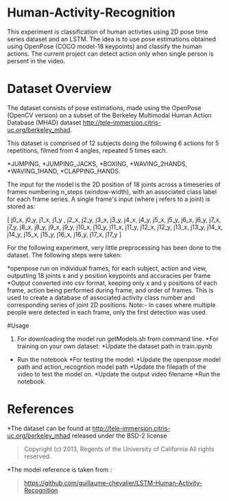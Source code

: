 # Human-Activity-Recognition
This experiment is classification of human activties using 2D pose time series dataset and an LSTM. The idea is to use pose estimations obtained using OpenPose (COCO model-18 keypoints) and classify the human actions. The current project can detect action only when single person is persent in the video.

# Dataset Overview
The dataset consists of pose estimations, made using the  OpenPose (OpenCV version) on a subset of the Berkeley Multimodal Human Action Database (MHAD) dataset http://tele-immersion.citris-uc.org/berkeley_mhad.

This dataset is comprised of 12 subjects doing the following 6 actions for 5 repetitions, filmed from 4 angles, repeated 5 times each.

*JUMPING,
*JUMPING_JACKS,
*BOXING,
*WAVING_2HANDS,
*WAVING_1HAND,
*CLAPPING_HANDS.

The input for the model is the 2D position of 18 joints across a timeseries of frames numbering n_steps (window-width), with an associated class label for each frame series.
A single frame's input (where j refers to a joint) is stored as:

[ j0_x, j0_y, j1_x, j1_y , j2_x, j2_y, j3_x, j3_y, j4_x, j4_y, j5_x, j5_y, j6_x, j6_y, j7_x, j7_y, j8_x, j8_y, j9_x, j9_y, j10_x, j10_y, j11_x, j11_y, j12_x, j12_y, j13_x, j13_y, j14_x, j14_y, j15_x, j15_y, j16_x, j16_y, j17_x, j17_y ]

For the following experiment, very little preprocessing has been done to the dataset.
The following steps were taken:

*openpose run on individual frames, for each subject, action and view, outputting 18 joints x and y position keypoints and accuracies per frame
*Output converted into csv format, keeping only x and y positions of each frame, action being performed during frame, and order of frames. This is used to create a database of associated activity class number and corresponding series of joint 2D positions.
Note:- In cases where  multiple people were detected in each frame, only the first detection was used. 

#Usage
1. For downloading the model run getModels.sh from command line.
*For training on your own dataset:
  *Update the dataset path in train.ipynb
  * Run the notebook
*For testing the model:
  *Update the openpose model path and action_recogntion model path
  *Update the filepath of the video to test the model on.
  *Update the output video filename
  *Run the notebook.

# References
*The dataset can be found at http://tele-immersion.citris-uc.org/berkeley_mhad released under the BSD-2 license
>Copyright (c) 2013, Regents of the University of California All rights reserved.

*The model reference is taken from :
>https://github.com/guillaume-chevalier/LSTM-Human-Activity-Recognition

